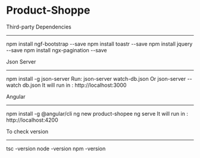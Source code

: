 # Product-Shoppe
Third-party Dependencies
************************
npm install ngf-bootstrap --save
npm install toastr --save
npm install jquery --save
npm install ngx-pagination --save

Json Server
************
npm install -g json-server
Run: json-server watch-db.json  Or json-server --watch db.json
It will run in : http://localhost:3000

Angular
*********
npm install -g @angular/cli
ng new product-shopee
ng serve
It will run in : http://localhost:4200

To check version
**************
tsc -version
node -version
npm -version
